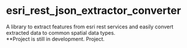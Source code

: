 # esri_rest_json_extractor_converter
A library to extract features from esri rest services and easily convert extracted data to common spatial data types.<br />
**Project is still in development.
Project.